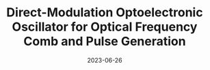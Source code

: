 ---
title: "Direct-Modulation Optoelectronic Oscillator for Optical Frequency Comb and Pulse Generation"
collection: talks
type: "Talk"
venue: "CLEO/Europe-EQEC"
link:  "https://doi.org/10.1109/CLEO/Europe-EQEC57999.2023.10231990"
date: 2023-06-26
location: "Munich, Germany"
citation: "B. Sinquin, M. Vallet, M. Alouini, and M. Romanelli, “Direct-Modulation Optoelectronic Oscillator for Optical Frequency Comb and Pulse Generation,” 2023 Conference on Lasers and Electro-Optics Europe &amp; European Quantum Electronics Conference (CLEO/Europe-EQEC). IEEE, Jun. 26, 2023."
---
